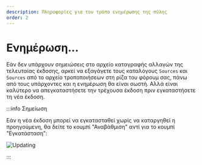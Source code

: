 ```yaml
---
description: Πληροφορίες για τον τρόπο ενημέρωσης της πύλης
order: 2
---
```


# Ενημέρωση...

Εάν δεν υπάρχουν σημειώσεις στο αρχείο καταγραφής αλλαγών της τελευταίας έκδοσης, αρκεί να εξαγάγετε τους καταλόγους `Sources` και `Sources` από το αρχείο τροποποιήσεων στη ρίζα του φόρουμ σας, πάνω από τους υπάρχοντες και η ενημέρωση θα είναι σωστή. Αλλά είναι καλύτερο να απεγκαταστήσετε την τρέχουσα έκδοση πριν εγκαταστήσετε τη νέα έκδοση.

:::info Σημείωση

Εάν η νέα έκδοση μπορεί να εγκατασταθεί χωρίς να καταργηθεί η προηγούμενη, θα δείτε το κουμπί "Αναβάθμιση" αντί για το κουμπί "Εγκατάσταση":

![Updating](upgrade.png)

:::
